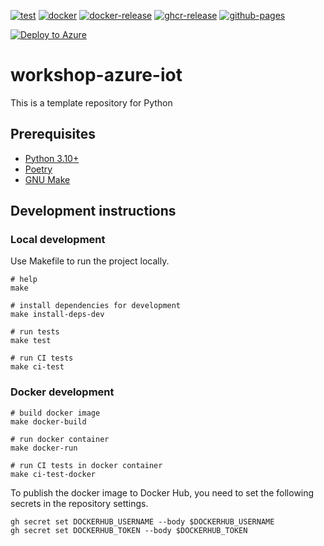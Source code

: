 [![test](https://github.com/ks6088ts-labs/workshop-azure-iot/actions/workflows/test.yaml/badge.svg?branch=main)](https://github.com/ks6088ts-labs/workshop-azure-iot/actions/workflows/test.yaml?query=branch%3Amain)
[![docker](https://github.com/ks6088ts-labs/workshop-azure-iot/actions/workflows/docker.yaml/badge.svg?branch=main)](https://github.com/ks6088ts-labs/workshop-azure-iot/actions/workflows/docker.yaml?query=branch%3Amain)
[![docker-release](https://github.com/ks6088ts-labs/workshop-azure-iot/actions/workflows/docker-release.yaml/badge.svg)](https://github.com/ks6088ts-labs/workshop-azure-iot/actions/workflows/docker-release.yaml)
[![ghcr-release](https://github.com/ks6088ts-labs/workshop-azure-iot/actions/workflows/ghcr-release.yaml/badge.svg)](https://github.com/ks6088ts-labs/workshop-azure-iot/actions/workflows/ghcr-release.yaml)
[![github-pages](https://github.com/ks6088ts-labs/workshop-azure-iot/actions/workflows/github-pages.yaml/badge.svg)](https://github.com/ks6088ts-labs/workshop-azure-iot/actions/workflows/github-pages.yaml)

<!-- https://learn.microsoft.com/en-us/azure/azure-resource-manager/templates/deploy-to-azure-button -->

[![Deploy to Azure](https://aka.ms/deploytoazurebutton)](https://portal.azure.com/#create/Microsoft.Template/uri/https%3A%2F%2Fraw.githubusercontent.com%2Fks6088ts-labs%2Fbaseline-environment-on-azure-bicep%2Frefs%2Fheads%2Fmain%2Finfra%2Fscenarios%2Fworkshop-azure-iot%2Fazuredeploy.json)

# workshop-azure-iot

This is a template repository for Python

## Prerequisites

- [Python 3.10+](https://www.python.org/downloads/)
- [Poetry](https://python-poetry.org/docs/#installation)
- [GNU Make](https://www.gnu.org/software/make/)

## Development instructions

### Local development

Use Makefile to run the project locally.

```shell
# help
make

# install dependencies for development
make install-deps-dev

# run tests
make test

# run CI tests
make ci-test
```

### Docker development

```shell
# build docker image
make docker-build

# run docker container
make docker-run

# run CI tests in docker container
make ci-test-docker
```

To publish the docker image to Docker Hub, you need to set the following secrets in the repository settings.

```shell
gh secret set DOCKERHUB_USERNAME --body $DOCKERHUB_USERNAME
gh secret set DOCKERHUB_TOKEN --body $DOCKERHUB_TOKEN
```
